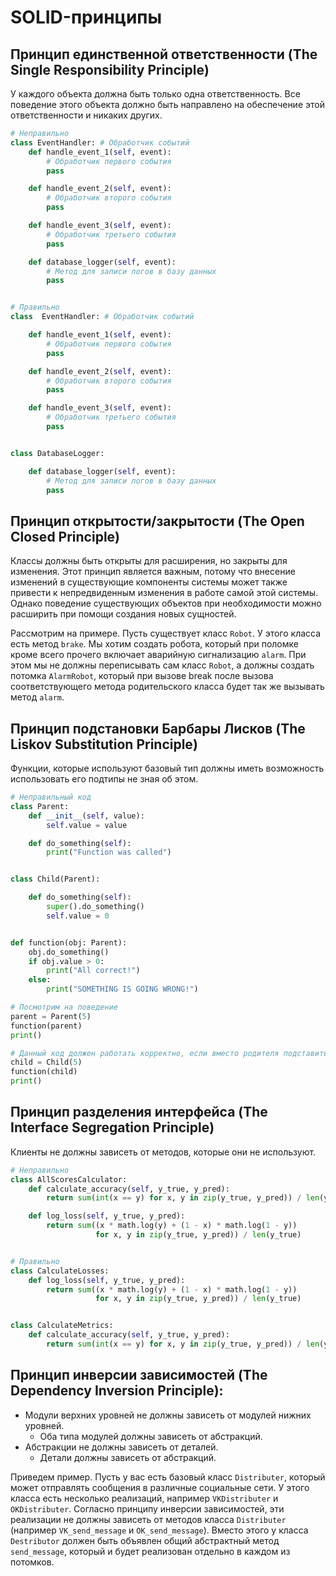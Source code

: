 # SOLID-принципы

## Принцип единственной ответственности (The Single Responsibility Principle)

У каждого объекта должна быть только одна ответственность. Все поведение этого объекта должно быть направлено на обеспечение этой ответственности и никаких других.

```python
# Неправильно
class EventHandler: # Обработчик событий
    def handle_event_1(self, event):
        # Обработчик первого события
        pass

    def handle_event_2(self, event):
        # Обработчик второго события
        pass

    def handle_event_3(self, event):
        # Обработчик третьего события
        pass

    def database_logger(self, event):
        # Метод для записи логов в базу данных
        pass


# Правильно
class  EventHandler: # Обработчик событий

    def handle_event_1(self, event):
        # Обработчик первого события
        pass

    def handle_event_2(self, event):
        # Обработчик второго события
        pass

    def handle_event_3(self, event):
        # Обработчик третьего события
        pass


class DatabaseLogger:

    def database_logger(self, event):
        # Метод для записи логов в базу данных
        pass

```

## Принцип открытости/закрытости (The Open Closed Principle)

Классы должны быть открыты для расширения, но закрыты для изменения. Этот принцип является важным, потому что внесение изменений в существующие компоненты системы может также привести к непредвиденным изменения в работе самой этой системы. Однако поведение существующих объектов при необходимости можно расширить при помощи создания новых сущностей.

Рассмотрим на примере. Пусть существует класс `Robot`. У этого класса есть метод `brake`. Мы хотим создать робота, который при поломке кроме всего прочего включает аварийную сигнализацию `alarm`. При этом мы не должны переписывать сам класс `Robot`, а должны создать потомка `AlarmRobot`, который при вызове break после вызова соответствующего метода родительского класса будет так же вызывать метод `alarm`.

## Принцип подстановки Барбары Лисков (The Liskov Substitution Principle)

Функции, которые используют базовый тип должны иметь возможность использовать его подтипы не зная об этом.

```python
# Неправильный код
class Parent:
    def __init__(self, value):
        self.value = value

    def do_something(self):
        print("Function was called")


class Child(Parent):

    def do_something(self):
        super().do_something()
        self.value = 0


def function(obj: Parent):
    obj.do_something()
    if obj.value > 0:
        print("All correct!")
    else:
        print("SOMETHING IS GOING WRONG!")

# Посмотрим на поведение
parent = Parent(5)
function(parent)
print()

# Данный код должен работать корректно, если вместо родителя подставить потомка
child = Child(5)
function(child)
print()
```

## Принцип разделения интерфейса (The Interface Segregation Principle)
Клиенты не должны зависеть от методов, которые они не используют.

```python
# Неправильно
class AllScoresCalculator:
    def calculate_accuracy(self, y_true, y_pred):
        return sum(int(x == y) for x, y in zip(y_true, y_pred)) / len(y_true)

    def log_loss(self, y_true, y_pred):
        return sum((x * math.log(y) + (1 - x) * math.log(1 - y))
                   for x, y in zip(y_true, y_pred)) / len(y_true)


# Правильно
class CalculateLosses:
    def log_loss(self, y_true, y_pred):
        return sum((x * math.log(y) + (1 - x) * math.log(1 - y))
                   for x, y in zip(y_true, y_pred)) / len(y_true)


class CalculateMetrics:
    def calculate_accuracy(self, y_true, y_pred):
        return sum(int(x == y) for x, y in zip(y_true, y_pred)) / len(y_true)

```

## Принцип инверсии зависимостей (The Dependency Inversion Principle):

- Модули верхних уровней не должны зависеть от модулей нижних уровней.
  - Оба типа модулей должны зависеть от абстракций.
- Абстракции не должны зависеть от деталей.
  - Детали должны зависеть от абстракций.

Приведем пример. Пусть у вас есть базовый класс `Distributer`, который может отправлять сообщения в различные социальные сети. У этого класса есть несколько реализаций, например `VKDistributer` и `OKDistributer`. Согласно принципу инверсии зависимостей, эти реализации не должны зависеть от методов класса `Distributer` (например `VK_send_message` и `OK_send_message`). Вместо этого у класса `Destributor` должен быть объявлен общий абстрактный метод `send_message`, который и будет реализован отдельно в каждом из потомков.

